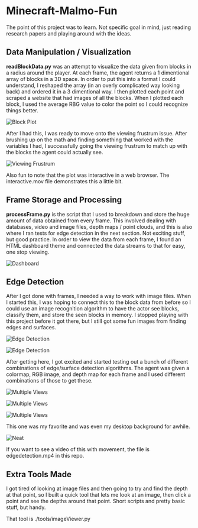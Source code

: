 # Minecraft-Malmo-Fun
The point of this project was to learn. Not specific goal in mind, just reading research papers and playing around with the ideas.

## Data Manipulation / Visualization

**readBlockData.py** was an attempt to visualize the data given from blocks in a radius around the player. At each frame, the agent returns a 1 dimentional array of blocks in a 3D space. In order to put this into a format I could understand, I reshaped the array (in an overly complicated way looking back) and ordered it in a 3 dimentional way. I then plotted each point and scraped a website that had images of all the blocks. When I plotted each block, I used the average RBG value to color the point so I could recognize things better.

![Block Plot](https://github.com/chaseabrown/Minecraft-Malmo-Fun/blob/main/blockPlot.png "Block Plot")

After I had this, I was ready to move onto the viewing frustrum issue. After brushing up on the math and finding something that worked with the variables I had, I successfully going the viewing frustrum to match up with the blocks the agent could actually see.

![Viewing Frustrum](https://github.com/chaseabrown/Minecraft-Malmo-Fun/blob/main/frustrum.png "Viewing Frustrum")

Also fun to note that the plot was interactive in a web browser. The interactive.mov file demonstrates this a little bit.

## Frame Storage and Processing

**processFrame.py** is the script that I used to breakdown and store the huge amount of data obtained from every frame. This involved dealing with databases, video and image files, depth maps / point clouds, and this is also where I ran tests for edge detection in the next section. Not exciting stuff, but good practice. In order to view the data from each frame, I found an HTML dashboard theme and connected the data streams to that for easy, one stop viewing.

![Dashboard](https://github.com/chaseabrown/Minecraft-Malmo-Fun/blob/main/dashboard.png "Dashboard")


## Edge Detection

After I got done with frames, I needed a way to work with image files. When I started this, I was hoping to connect this to the block data from before so I could use an image recognition algorithm to have the actor see blocks, classify them, and store the seen blocks in memory. I stopped playing with this project before it got there, but I still got some fun images from finding edges and surfaces.

![Edge Detection](https://github.com/chaseabrown/Minecraft-Malmo-Fun/blob/main/Edge%20detection.png "Edge Detection")

![Edge Detection](https://github.com/chaseabrown/Minecraft-Malmo-Fun/blob/main/Edgedetection2.png "Edge Detection")

After getting here, I got excited and started testing out a bunch of different combinations of edge/surface detection algorithms. The agent was given a colormap, RGB image, and depth map for each frame and I used different combinations of those to get these.

![Multiple Views](https://github.com/chaseabrown/Minecraft-Malmo-Fun/blob/main/multipleViews1.png "Multiple Views")

![Multiple Views](https://github.com/chaseabrown/Minecraft-Malmo-Fun/blob/main/multipleViews2.png "Multiple Views")

![Multiple Views](https://github.com/chaseabrown/Minecraft-Malmo-Fun/blob/main/multipleViews3.png "Multiple Views")

This one was my favorite and was even my desktop background for awhile.

![Neat](https://github.com/chaseabrown/Minecraft-Malmo-Fun/blob/main/neat.png "Neat")

If you want to see a video of this with movement, the file is edgedetection.mp4 in this repo.

## Extra Tools Made

I got tired of looking at image files and then going to try and find the depth at that point, so I built a quick tool that lets me look at an image, then click a point and see the depths around that point. Short scripts and pretty basic stuff, but handy.

That tool is ./tools/imageViewer.py

